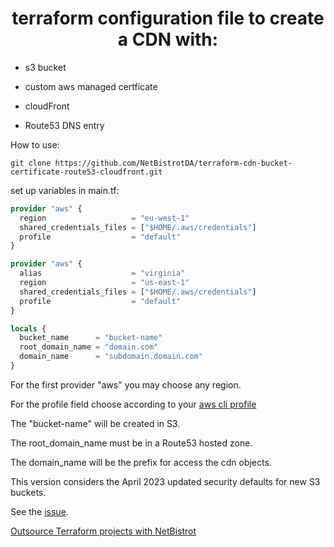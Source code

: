 <h1 align="center">
terraform configuration file to create a CDN with:
</h1>

- s3 bucket

- custom aws managed certficate

- cloudFront

- Route53 DNS entry

How to use:

```
git clone https://github.com/NetBistrotDA/terraform-cdn-bucket-certificate-route53-cloudfront.git
```

set up variables in main.tf:

```tf
provider "aws" {
  region                   = "eu-west-1"
  shared_credentials_files = ["$HOME/.aws/credentials"]
  profile                  = "default"
}

provider "aws" {
  alias                    = "virginia"
  region                   = "us-east-1"
  shared_credentials_files = ["$HOME/.aws/credentials"]
  profile                  = "default"
}

locals {
  bucket_name      = "bucket-name"
  root_domain_name = "domain.com"           
  domain_name      = "subdomain.domain.com"
}
```
For the first provider "aws" you may choose any region.

For the profile field choose according to your [aws cli profile ](https://docs.aws.amazon.com/cli/latest/userguide/cli-chap-configure.html)

The "bucket-name" will be created in S3.

The root_domain_name must be in a Route53 hosted zone.

The domain_name will be the prefix for access the cdn objects.

This version considers the April 2023 updated security defaults for new S3 buckets.

See the [issue](https://github.com/hashicorp/terraform-provider-aws/issues/28353).

[Outsource Terraform projects with NetBistrot](https://netbistrot.com/en/outsourcing/)